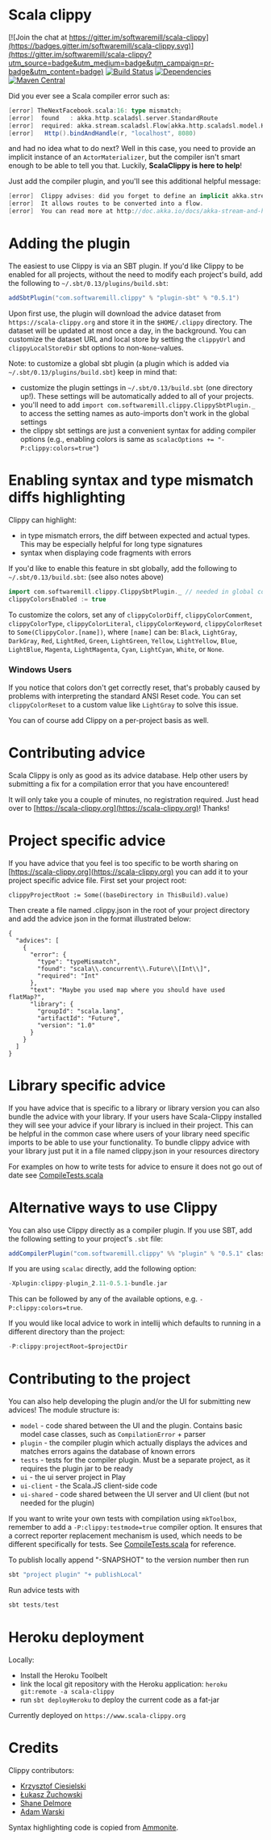 # Scala clippy

[![Join the chat at https://gitter.im/softwaremill/scala-clippy](https://badges.gitter.im/softwaremill/scala-clippy.svg)](https://gitter.im/softwaremill/scala-clippy?utm_source=badge&utm_medium=badge&utm_campaign=pr-badge&utm_content=badge)
[![Build Status](https://travis-ci.org/softwaremill/scala-clippy.svg?branch=master)](https://travis-ci.org/softwaremill/scala-clippy)
[![Dependencies](https://app.updateimpact.com/badge/634276070333485056/clippy.svg?config=compile)](https://app.updateimpact.com/latest/634276070333485056/clippy)
[![Maven Central](https://maven-badges.herokuapp.com/maven-central/com.softwaremill.clippy/plugin_2.11/badge.svg)](https://maven-badges.herokuapp.com/maven-central/com.softwaremill.clippy/plugin_2.11)

Did you ever see a Scala compiler error such as:

````scala
[error] TheNextFacebook.scala:16: type mismatch;
[error]  found   : akka.http.scaladsl.server.StandardRoute
[error]  required: akka.stream.scaladsl.Flow[akka.http.scaladsl.model.HttpRequest,akka.http.scaladsl.model.HttpResponse,Any]
[error]   Http().bindAndHandle(r, "localhost", 8080)
````

and had no idea what to do next? Well in this case, you need to provide an implicit instance of an `ActorMaterializer`,
but the compiler isn't smart enough to be able to tell you that. Luckily, **ScalaClippy is here to help**!

Just add the compiler plugin, and you'll see this additional helpful message:

````scala
[error]  Clippy advises: did you forget to define an implicit akka.stream.ActorMaterializer?
[error]  It allows routes to be converted into a flow.
[error]  You can read more at http://doc.akka.io/docs/akka-stream-and-http-experimental/2.0/scala/http/routing-dsl/index.html
````

# Adding the plugin

The easiest to use Clippy is via an SBT plugin. If you'd like Clippy to be enabled for all projects, without
the need to modify each project's build, add the following to `~/.sbt/0.13/plugins/build.sbt`:

````scala
addSbtPlugin("com.softwaremill.clippy" % "plugin-sbt" % "0.5.1")
````

Upon first use, the plugin will download the advice dataset from `https://scala-clippy.org` and store it in the
`$HOME/.clippy` directory. The dataset will be updated at most once a day, in the background. You can customize the
dataset URL and local store by setting the `clippyUrl` and `clippyLocalStoreDir` sbt options to non-`None`-values.

Note: to customize a global sbt plugin (a plugin which is added via `~/.sbt/0.13/plugins/build.sbt`) keep in mind
that:

* customize the plugin settings in `~/.sbt/0.13/build.sbt` (one directory up!). These settings will be
automatically added to all of your projects.
* you'll need to add `import com.softwaremill.clippy.ClippySbtPlugin._` to access the setting names as auto-imports 
don't work in the global settings
* the clippy sbt settings are just a convenient syntax for adding compiler options (e.g., enabling colors is same 
as `scalacOptions += "-P:clippy:colors=true"`)

# Enabling syntax and type mismatch diffs highlighting

Clippy can highlight:

* in type mismatch errors, the diff between expected and actual types. This may be especially helpful for long type
signatures
* syntax when displaying code fragments with errors

If you'd like to enable this feature in sbt globally, add the following to `~/.sbt/0.13/build.sbt`: (see also notes
above)
 
````scala
import com.softwaremill.clippy.ClippySbtPlugin._ // needed in global configuration only
clippyColorsEnabled := true
````

To customize the colors, set any of `clippyColorDiff`, `clippyColorComment`,
`clippyColorType`, `clippyColorLiteral`, `clippyColorKeyword`, `clippyColorReset` to `Some(ClippyColor.[name])`, where `[name]` can be:
`Black`, `LightGray`, `DarkGray`, `Red`, `LightRed`, `Green`, `LightGreen`, `Yellow`, `LightYellow`, `Blue`, `LightBlue`, 
`Magenta`, `LightMagenta`, `Cyan`, `LightCyan`, `White`,  or `None`.

### Windows Users
If you notice that colors don't get correctly reset, that's probably caused by problems with interpreting the
standard ANSI Reset code. You can set `clippyColorReset` to a custom value like `LightGray` to solve this issue.

You can of course add Clippy on a per-project basis as well.

# Contributing advice

Scala Clippy is only as good as its advice database. Help other users by submitting a fix for a compilation error that
you have encountered!

It will only take you a couple of minutes, no registration required. Just head over to
[https://scala-clippy.org](https://scala-clippy.org)! Thanks!

# Project specific advice

If you have advice that you feel is too specific to be worth sharing on [https://scala-clippy.org](https://scala-clippy.org)
you can add it to your project specific advice file.
First set your project root:

````
clippyProjectRoot := Some((baseDirectory in ThisBuild).value) 
````

Then create a file named .clippy.json in the root of your project directory and add the advice json in the format illustrated below:

````
{
  "advices": [
    {
      "error": {
        "type": "typeMismatch",
        "found": "scala\\.concurrent\\.Future\\[Int\\]",
        "required": "Int"
      },
      "text": "Maybe you used map where you should have used flatMap?",
      "library": {
        "groupId": "scala.lang",
        "artifactId": "Future",
        "version": "1.0"
      }
    }
  ]
}
````

# Library specific advice

If you have advice that is specific to a library or library version you can also bundle the advice with your library.
If your users have Scala-Clippy installed they will see your advice if your library is inclued in their project.
This can be helpful in the common case where users of your library need specific imports to be able to use your functionality.
To bundle clippy advice with your library just put it in a file named clippy.json in your resources directory

For examples on how to write tests for advice to ensure it does not go out of date see [CompileTests.scala](./tests/src/test/scala/org/softwaremill/clippy/CompileTests.scala)

# Alternative ways to use Clippy

You can also use Clippy directly as a compiler plugin. If you use SBT, add the following setting to your
project's `.sbt` file:

````scala
addCompilerPlugin("com.softwaremill.clippy" %% "plugin" % "0.5.1" classifier "bundle")
````

If you are using `scalac` directly, add the following option:

````scala
-Xplugin:clippy-plugin_2.11-0.5.1-bundle.jar
````

This can be followed by any of the available options, e.g. `-P:clippy:colors=true`.

If you would like local advice to work in intellij which defaults to running in a different directory than the project:

````scala
-P:clippy:projectRoot=$projectDir
````

# Contributing to the project

You can also help developing the plugin and/or the UI for submitting new advices! The module structure is:

* `model` - code shared between the UI and the plugin. Contains basic model case classes, such as `CompilationError` + parser
* `plugin` - the compiler plugin which actually displays the advices and matches errors agains the database of known errors
* `tests` - tests for the compiler plugin. Must be a separate project, as it requires the plugin jar to be ready
* `ui` - the ui server project in Play
* `ui-client` - the Scala.JS client-side code
* `ui-shared` - code shared between the UI server and UI client (but not needed for the plugin)

If you want to write your own tests with compilation using `mkToolbox`, remember to add a `-P:clippy:testmode=true`
compiler option. It ensures that a correct reporter replacement mechanism is used, which needs to be different
specifically for tests. See [CompileTests.scala](tests/src/test/scala/org/softwaremill/clippy/CompileTests.scala) for
reference.

To publish locally append "-SNAPSHOT" to the version number then run
````scala
sbt "project plugin" "+ publishLocal"
````

Run advice tests with
````scala
sbt tests/test
````

# Heroku deployment

Locally:

* Install the Heroku Toolbelt
* link the local git repository with the Heroku application: `heroku git:remote -a scala-clippy`
* run `sbt deployHeroku` to deploy the current code as a fat-jar

Currently deployed on `https://www.scala-clippy.org`

# Credits

Clippy contributors:

* [Krzysztof Ciesielski](https://github.com/kciesielski)
* [Łukasz Żuchowski](https://github.com/Zuchos)
* [Shane Delmore](https://github.com/ShaneDelmore)
* [Adam Warski](https://github.com/adamw)

Syntax highlighting code is copied from [Ammonite](http://www.lihaoyi.com/Ammonite/).
